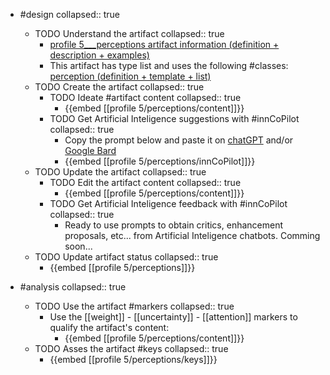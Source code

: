 
- #design
   collapsed:: true
  - TODO Understand the artifact
    collapsed:: true
    - [profile 5___perceptions artifact information (definition + description + examples)](https://go.innbok.com/#/page/innBoK%2Fprofile-%28id%29%2Fperceptions%2Finfo)
    - This artifact has type list and uses the following #classes: [perception (definition + template + list)](https://go.innbok.com/#/page/innBoK%2Fclass%2Fperception)
  - TODO Create the artifact
     collapsed:: true
    - TODO Ideate #artifact content
      collapsed:: true
      - {{embed [[profile 5/perceptions/content]]}}
    - TODO Get Artificial Inteligence suggestions with #innCoPilot
      collapsed:: true
      - Copy the prompt below and paste it on [chatGPT](https://chat.openai.com) and/or [Google Bard](https://bard.google.com/chat)
      - {{embed [[profile 5/perceptions/innCoPilot]]}}
  - TODO Update the artifact
    collapsed:: true
    - TODO Edit the artifact content
     collapsed:: true
      - {{embed [[profile 5/perceptions/content]]}}
    - TODO Get Artificial Inteligence feedback with #innCoPilot
      collapsed:: true
      - Ready to use prompts to obtain critics, enhancement proposals, etc... from Artificial Inteligence chatbots. Comming soon...
  - TODO Update artifact status
    collapsed:: true
    - {{embed [[profile 5/perceptions]]}}


- #analysis
  collapsed:: true
  - TODO Use the artifact #markers
    collapsed:: true
    - Use the [[weight]] - [[uncertainty]] - [[attention]] markers to qualify the artifact's content:
      - {{embed [[profile 5/perceptions/content]]}}
  - TODO Asses the artifact #keys
    collapsed:: true
    - {{embed [[profile 5/perceptions/keys]]}}








